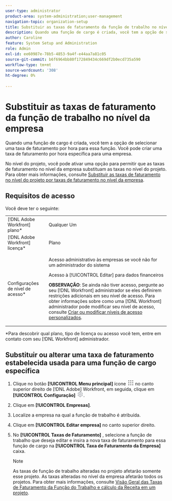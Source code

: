 ```yaml
---
user-type: administrator
product-area: system-administration;user-management
navigation-topic: organization-setup
title: Substituir as taxas de faturamento da função de trabalho no nível da empresa
description: Quando uma função de cargo é criada, você tem a opção de selecionar uma taxa de faturamento por hora para essa função. Você pode criar uma taxa de faturamento por hora específica para uma empresa.
author: Caroline
feature: System Setup and Administration
role: Admin
exl-id: ee60987e-78b5-4853-9a4f-e44aa7a81c05
source-git-commit: b6f6964bb80f172849434c669df2b0ecd735a590
workflow-type: tm+mt
source-wordcount: '308'
ht-degree: 0%

---
```


# Substituir as taxas de faturamento da função de trabalho no nível da empresa

Quando uma função de cargo é criada, você tem a opção de selecionar uma taxa de faturamento por hora para essa função. Você pode criar uma taxa de faturamento por hora específica para uma empresa.

No nível do projeto, você pode ativar uma opção para permitir que as taxas de faturamento no nível da empresa substituam as taxas no nível do projeto. Para obter mais informações, consulte [Substituir as taxas de faturamento no nível do projeto por taxas de faturamento no nível da empresa](../../../manage-work/projects/project-finances/override-project-level-with-company-level-billing-rates.md).

## Requisitos de acesso

Você deve ter o seguinte:

<table style="table-layout:auto"> 
 <col> 
 <col> 
 <tbody> 
  <tr> 
   <td role="rowheader">[!DNL Adobe Workfront] plano*</td> 
   <td> <p>Qualquer Um </p> </td> 
  </tr> 
  <tr> 
   <td role="rowheader">[!DNL Adobe Workfront] licença*</td> 
   <td>Plano</td> 
  </tr> 
  <tr> 
   <td role="rowheader">Configurações de nível de acesso*</td> 
   <td> <p>Acesso administrativo às empresas se você não for um administrador do sistema</p> <p>Acesso à [!UICONTROL Editar] para dados financeiros</p> <p><b>OBSERVAÇÃO</b>: Se ainda não tiver acesso, pergunte ao seu [!DNL Workfront] administrador se eles definirem restrições adicionais em seu nível de acesso. Para obter informações sobre como uma [!DNL Workfront] administrador pode modificar seu nível de acesso, consulte <a href="../../../administration-and-setup/add-users/configure-and-grant-access/create-modify-access-levels.md" class="MCXref xref">Criar ou modificar níveis de acesso personalizados</a>.</p> </td> 
  </tr> 
 </tbody> 
</table>

&#42;Para descobrir qual plano, tipo de licença ou acesso você tem, entre em contato com seu [!DNL Workfront] administrador.

## Substituir ou alterar uma taxa de faturamento estabelecida usada para uma função de cargo específica

1. Clique no botão **[!UICONTROL Menu principal]** ícone ![](assets/main-menu-icon.png) no canto superior direito de [!DNL Adobe] Workfront, em seguida, clique em **[!UICONTROL Configuração]** ![](assets/gear-icon-settings.png).

1. Clique em **[!UICONTROL Empresas]**.
1. Localize a empresa na qual a função de trabalho é atribuída.
1. Clique em **[!UICONTROL Editar empresa]** no canto superior direito.
1. No **[!UICONTROL Taxas de Faturamento]** , selecione a função de trabalho que deseja editar e insira a nova taxa de faturamento para essa função de cargo na **[!UICONTROL Taxa de Faturamento da Empresa]** caixa.

   >[!NOTE]
   >
   >As taxas de função de trabalho alteradas no projeto afetarão somente esse projeto. As taxas alteradas no nível da empresa afetarão todos os projetos. Para obter mais informações, consulte [Visão Geral das Taxas de Faturamento da Função do Trabalho e cálculo da Receita em um projeto](../../../manage-work/projects/project-finances/override-role-billing-rates-and-calculate-project-revenue.md).
